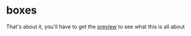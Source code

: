 # boxes
That's about it, you'll have to get the [preview](https://aognyan.github.io/boxes/) to see what this is all about
